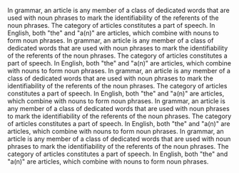 In grammar, an article is any member of a class of dedicated words that are used with noun phrases to mark the identifiability of the referents of the noun phrases. The category of articles constitutes a part of speech. In English, both "the" and "a(n)" are articles, which combine with nouns to form noun phrases.
In grammar, an article is any member of a class of dedicated words that are used with noun phrases to mark the identifiability of the referents of the noun phrases. The category of articles constitutes a part of speech. In English, both "the" and "a(n)" are articles, which combine with nouns to form noun phrases.
In grammar, an article is any member of a class of dedicated words that are used with noun phrases to mark the identifiability of the referents of the noun phrases. The category of articles constitutes a part of speech. In English, both "the" and "a(n)" are articles, which combine with nouns to form noun phrases.
In grammar, an article is any member of a class of dedicated words that are used with noun phrases to mark the identifiability of the referents of the noun phrases. The category of articles constitutes a part of speech. In English, both "the" and "a(n)" are articles, which combine with nouns to form noun phrases.
In grammar, an article is any member of a class of dedicated words that are used with noun phrases to mark the identifiability of the referents of the noun phrases. The category of articles constitutes a part of speech. In English, both "the" and "a(n)" are articles, which combine with nouns to form noun phrases.
